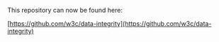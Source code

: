 This repository can now be found here:

[https://github.com/w3c/data-integrity](https://github.com/w3c/data-integrity)